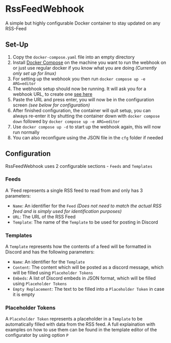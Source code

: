 ﻿# RssFeedWebhook
A simple but highly configurable Docker container to stay updated on any RSS-Feed
## Set-Up
1. Copy the `docker-compose.yaml` file into an empty directory
2. Install [Docker Compose](https://docs.docker.com/compose/install/) on the machine you want to run the webhook on or just use regular docker if you know what you are doing *(Currently only set up for linux)* 
3. For setting up the webhook you then run `docker compose up -e ARG=editor`
4. The webhook setup should now be running. It will ask you for a webhook URL, to create one [see here](https://support.discord.com/hc/en-us/articles/228383668-Intro-to-Webhooks)
5. Paste the URL and press enter, you will now be in the configuration screen *(see below for configuration)*
6. After finished configuration, the container will quit setup, you can always re-enter it by shutting the container down with `docker compose down` followed by `docker compose up -e ARG=editor`
7. Use `docker compose up -d` to start up the webhook again, this will now run normally
8. You can also reconfigure using the JSON file in the `cfg` folder if needed
## Configuration
RssFeedWebhook uses 2 configurable sections - `Feeds` and `Templates`
### Feeds
A `Feed represents a single RSS feed to read from and only has 3 parameters:
- `Name`: An identifier for the `Feed` *(Does not need to match the actual RSS feed and is simply used for identification purposes)*
- `URL`: The URL of the RSS Feed
- `Template`: The name of the `Template` to be used for posting in Discord
### Templates
A `Template` represents how the contents of a feed will be formatted in Discord and has the following parameters:
- `Name`: An identifier for the `Template`
- `Content`: The content which will be posted as a discord message, which will be filled using `Placeholder Tokens`
- `Embeds`: A list of Discord embeds in JSON format, which will be filled using `Placeholder Tokens`
- `Empty Replacement`: The text to be filled into a `Placeholder Token` in case it is empty
### Placeholder Tokens
A `Placeholder Token` represents a placeholder in a `Template` to be automatically filled with data from the RSS feed. A full explaination with examples on how to use them can be found in the template editor of the configurator by using option `P`